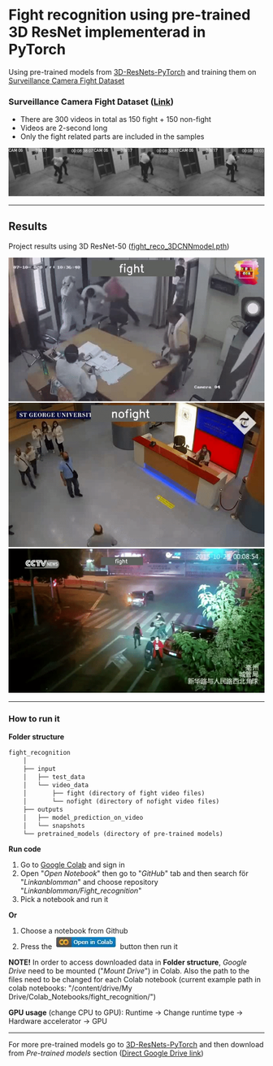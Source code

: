 # Fight recognition using pre-trained 3D ResNet implementerad in PyTorch

Using pre-trained models from [3D-ResNets-PyTorch](https://github.com/kenshohara/3D-ResNets-PyTorch) and training them on [Surveillance Camera Fight Dataset](https://github.com/sayibet/fight-detection-surv-dataset)

### Surveillance Camera Fight Dataset ([Link](https://github.com/sayibet/fight-detection-surv-dataset))
* There are 300 videos in total as 150 fight + 150 non-fight
* Videos are 2-second long
* Only the fight related parts are included in the samples

![Surveillance Camera Fight Dataset](/images/dataset_images.jpg)

---

## Results
Project results using 3D ResNet-50 ([fight_reco_3DCNNmodel.pth](https://drive.google.com/drive/folders/1WjIz8hxNFJ8o88f0j7zgecP69w7ks4U2?usp=sharing))

![Fight gif](/images/2f63530274bc.gif)
![noFight gif](/images/b99cfe94b103.gif)
![Fight gif](/images/3e953519843e.gif)

----

### How to run it

**Folder structure** 

```misc
fight_recognition
    │
    ├── input
    │   ├── test_data
    │   └── video_data
    │       ├── fight (directory of fight video files)
    │       └── nofight (directory of nofight video files)
    ├── outputs
    │   ├── model_prediction_on_video
    │   └── snapshots
    └── pretrained_models (directory of pre-trained models)
```

**Run code**

1. Go to [Google Colab](https://colab.research.google.com) and sign in
2. Open "*Open Notebook*" then go to "*GitHub*" tab and then search för "*Linkanblomman*" and choose repository "*Linkanblomman/Fight_recognition*"
3. Pick a notebook and run it

**Or**

1. Choose a notebook from Github
2. Press the ![Colab button](/images/colab_button.jpg) button then run it

**NOTE!** 
In order to access downloaded data in **Folder structure**, *Google Drive* need to be mounted ("*Mount Drive*") in Colab. Also the path to the files need to be changed for each Colab notebook (current example path in colab notebooks: "/content/drive/My Drive/Colab_Notebooks/fight_recognition/")

**GPU usage** (change CPU to GPU): Runtime -> Change runtime type -> Hardware accelerator -> GPU

---
For more pre-trained models go to [3D-ResNets-PyTorch](https://github.com/kenshohara/3D-ResNets-PyTorch) and then download from *Pre-trained models* section ([Direct Google Drive link](https://drive.google.com/drive/folders/1xbYbZ7rpyjftI_KCk6YuL-XrfQDz7Yd4))
